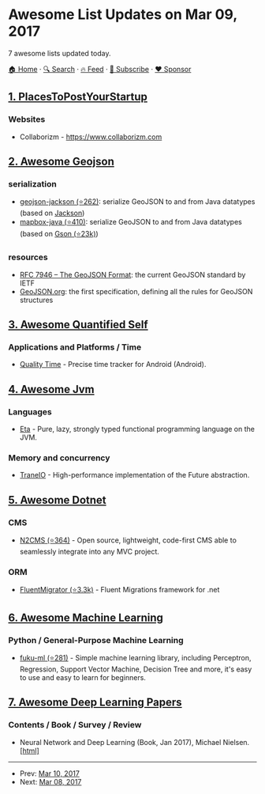 # Awesome List Updates on Mar 09, 2017

7 awesome lists updated today.

[🏠 Home](/README.md) · [🔍 Search](https://www.trackawesomelist.com/search/) · [🔥 Feed](https://www.trackawesomelist.com/rss.xml) · [📮 Subscribe](https://trackawesomelist.us17.list-manage.com/subscribe?u=d2f0117aa829c83a63ec63c2f&id=36a103854c) · [❤️  Sponsor](https://github.com/sponsors/theowenyoung)



## [1. PlacesToPostYourStartup](/content/mmccaff/PlacesToPostYourStartup/README.md)

### Websites

*   Collaborizm - <https://www.collaborizm.com>

## [2. Awesome Geojson](/content/tmcw/awesome-geojson/README.md)

### serialization

*   [geojson-jackson (⭐262)](https://github.com/opendatalab-de/geojson-jackson): serialize GeoJSON to and from Java datatypes (based on [Jackson](http://wiki.fasterxml.com/JacksonHome))
*   [mapbox-java (⭐410)](https://github.com/mapbox/mapbox-java): serialize GeoJSON to and from Java datatypes (based on [Gson (⭐23k)](https://github.com/google/gson))

### resources

*   [RFC 7946 – The GeoJSON Format](https://tools.ietf.org/html/rfc7946): the current GeoJSON standard by IETF
*   [GeoJSON.org](http://geojson.org/): the first specification, defining all the rules for GeoJSON structures

## [3. Awesome Quantified Self](/content/woop/awesome-quantified-self/README.md)

### Applications and Platforms / Time

*   [Quality Time](http://www.qualitytimeapp.com/) - Precise time tracker for Android (Android).

## [4. Awesome Jvm](/content/deephacks/awesome-jvm/README.md)

### Languages

*   [Eta](http://eta-lang.org/) - Pure, lazy, strongly typed functional programming language on the JVM.

### Memory and concurrency

*   [TraneIO](http://trane.io/) - High-performance implementation of the Future abstraction.

## [5. Awesome Dotnet](/content/quozd/awesome-dotnet/README.md)

### CMS

*   [N2CMS (⭐364)](https://github.com/n2cms/n2cms) - Open source, lightweight, code-first CMS able to seamlessly integrate into any MVC project.

### ORM

*   [FluentMigrator (⭐3.3k)](https://github.com/fluentmigrator/fluentmigrator) - Fluent Migrations framework for .net

## [6. Awesome Machine Learning](/content/josephmisiti/awesome-machine-learning/README.md)

### Python / General-Purpose Machine Learning

*   [fuku-ml (⭐281)](https://github.com/fukuball/fuku-ml) - Simple machine learning library, including Perceptron, Regression, Support Vector Machine, Decision Tree and more, it's easy to use and easy to learn for beginners.

## [7. Awesome Deep Learning Papers](/content/terryum/awesome-deep-learning-papers/README.md)

### Contents / Book / Survey / Review

*   Neural Network and Deep Learning (Book, Jan 2017), Michael Nielsen. [\[html\]](http://neuralnetworksanddeeplearning.com/index.html)

---

- Prev: [Mar 10, 2017](/content/2017/03/10/README.md)
- Next: [Mar 08, 2017](/content/2017/03/08/README.md)